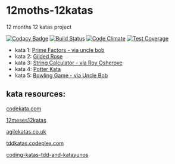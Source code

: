 # 12moths-12katas
12 months 12 katas project

[![Codacy Badge](https://www.codacy.com/project/badge/a95b86273cb44274983c974d80115888)](https://www.codacy.com/public/rojoangel/12moths-12katas)
[![Build Status](https://travis-ci.org/rojoangel/12moths-12katas.svg?branch=master)](https://travis-ci.org/rojoangel/12moths-12katas)
[![Code Climate](https://codeclimate.com/github/rojoangel/12moths-12katas/badges/gpa.svg)](https://codeclimate.com/github/rojoangel/12moths-12katas)
[![Test Coverage](https://codeclimate.com/github/rojoangel/12moths-12katas/badges/coverage.svg)](https://codeclimate.com/github/rojoangel/12moths-12katas)

* kata 1: [Prime Factors - via uncle bob](http://butunclebob.com/ArticleS.UncleBob.ThePrimeFactorsKata)
* kata 2: [Gilded Rose](http://iamnotmyself.com/2011/02/13/refactor-this-the-gilded-rose-kata/)
* kata 3: [String Calculator - via Roy Osherove](http://osherove.com/tdd-kata-1/ "String Calculator - via Roy Osherove")
* kata 4: [Potter Kata](http://nimblepros.com/media/36622/potter%20kata.pdf)
* kata 5: [Bowling Game - via Uncle Bob](http://butunclebob.com/ArticleS.UncleBob.TheBowlingGameKata)

## kata resources:
[codekata.com](http://codekata.com)

[12meses12katas](https://github.com/12meses12katas)

[agilekatas.co.uk](http://agilekatas.co.uk/katas/)

[tddkatas.codeplex.com](http://tddkatas.codeplex.com/documentation)

[coding-katas-tdd-and-katayunos](http://gonzalo123.com/2011/12/12/coding-katas-tdd-and-katayunos/)

